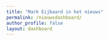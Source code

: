 ```yaml
---
title: "Mark Eijbaard in het nieuws"
permalink: /nieuwsdashboard/
author_profile: false
layout: dashboard
---
```


